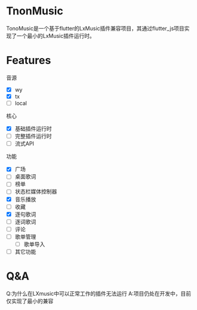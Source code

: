 # TnonMusic

TonoMusic是一个基于flutter的LxMusic插件兼容项目，其通过flutter_js项目实现了一个最小的LxMusic插件运行时。

# Features

音源
- [x]  wy
- [x]  tx
- [ ]  local

核心

- [x] 基础插件运行时
- [ ] 完整插件运行时
- [ ] 流式API

功能

- [x] 广场
- [ ] 桌面歌词
- [ ] 榜单 
- [ ] 状态栏媒体控制器
- [x] 音乐播放
- [ ] 收藏
- [x] 逐句歌词
- [ ] 逐词歌词
- [ ] 评论
- [ ] 歌单管理
    - [ ] 歌单导入
- [ ] 其它功能

# Q&A

Q:为什么在LXmusic中可以正常工作的插件无法运行
A:项目仍处在开发中，目前仅实现了最小的兼容


